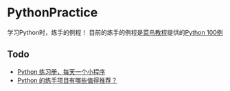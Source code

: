 # PythonPractice
学习Python时，练手的例程！
目前的练手的例程是[菜鸟教程](https://www.runoob.com/)提供的[Python 100例](https://www.runoob.com/python/python-100-examples.html)

## Todo
- [Python 练习册，每天一个小程序](https://github.com/Yixiaohan/show-me-the-code)
- [Python 的练手项目有哪些值得推荐？](https://www.zhihu.com/question/29372574)
